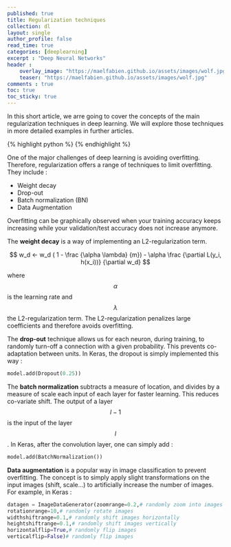 ```yaml
---
published: true
title: Regularization techniques
collection: dl
layout: single
author_profile: false
read_time: true
categories: [deeplearning]
excerpt : "Deep Neural Networks"
header :
    overlay_image: "https://maelfabien.github.io/assets/images/wolf.jpg"
    teaser: "https://maelfabien.github.io/assets/images/wolf.jpg"
comments : true
toc: true
toc_sticky: true
---
```


In this short article, we arre going to cover the concepts of the main regularization techniques in deep learning. We will explore those techniques in more detailed examples in further articles.

{% highlight python %}
{% endhighlight %}

<script type="text/javascript" async
    src="https://cdn.mathjax.org/mathjax/latest/MathJax.js?config=TeX-MML-AM_CHTML">
</script>

One of the major challenges of deep learning is avoiding overfitting. Therefore, regularization offers a range of techniques to limit overfitting. They include :
- Weight decay
- Drop-out
- Batch normalization (BN)
- Data Augmentation

Overfitting can be graphically observed when your training accuracy keeps increasing while your validation/test accuracy does not increase anymore. 

The **weight decay** is a way of implementing an L2-regularization term. 

$$ w_d ← w_d ( 1 - \frac {\alpha \lambda} {m}) - \alpha  \frac {\partial L(y_i, h(x_i))} {\partial w_d} $$

where $$ \alpha $$ is the learning rate and $$ \lambda $$ the L2-regularization term. The L2-regularization penalizes large coefficients and therefore avoids overfitting.

The **drop-out** technique allows us for each neuron, during training, to randomly turn-off a connection with a given probability. This prevents co-adaptation between units. In Keras, the dropout is simply implemented this way :
```python
model.add(Dropout(0.25))
```

The **batch normalization** subtracts a measure of location, and divides by a measure of scale each input of each layer for faster learning. This reduces co-variate shift. The output of a layer $$ l-1 $$ is the input of the layer $$ l $$ . In  Keras, after the convolution layer, one can simply add :
```python
model.add(BatchNormalization())
```

**Data augmentation** is a popular way in image classification to prevent overfitting. The concept is to simply apply slight transformations on the input images (shift, scale...) to artificially increase the number of images. For example, in Keras :

```python
datagen = ImageDataGenerator(zoomrange=0.2,# randomly zoom into images
rotationrange=10,# randomly rotate images
widthshiftrange=0.1,# randomly shift images horizontally
heightshiftrange=0.1,# randomly shift images vertically
horizontalflip=True,# randomly flip images
verticalflip=False)# randomly flip images
```
